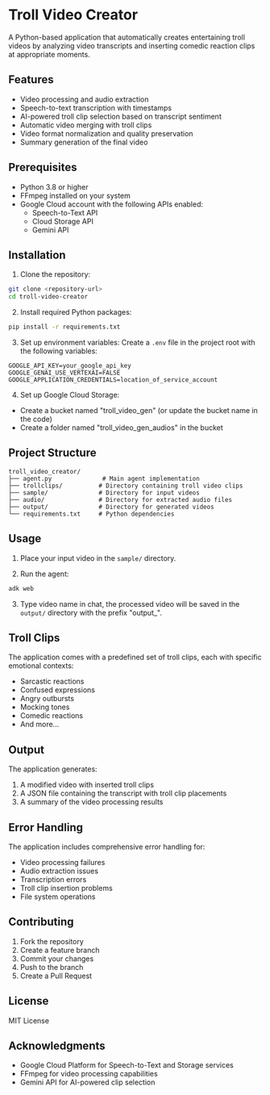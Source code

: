# Troll Video Creator

A Python-based application that automatically creates entertaining troll videos by analyzing video transcripts and inserting comedic reaction clips at appropriate moments.

## Features

- Video processing and audio extraction
- Speech-to-text transcription with timestamps
- AI-powered troll clip selection based on transcript sentiment
- Automatic video merging with troll clips
- Video format normalization and quality preservation
- Summary generation of the final video

## Prerequisites

- Python 3.8 or higher
- FFmpeg installed on your system
- Google Cloud account with the following APIs enabled:
  - Speech-to-Text API
  - Cloud Storage API
  - Gemini API

## Installation

1. Clone the repository:
```bash
git clone <repository-url>
cd troll-video-creator
```

2. Install required Python packages:
```bash
pip install -r requirements.txt
```

3. Set up environment variables:
Create a `.env` file in the project root with the following variables:
```
GOOGLE_API_KEY=your_google_api_key
GOOGLE_GENAI_USE_VERTEXAI=FALSE
GOOGLE_APPLICATION_CREDENTIALS=location_of_service_account
```

4. Set up Google Cloud Storage:
- Create a bucket named "troll_video_gen" (or update the bucket name in the code)
- Create a folder named "troll_video_gen_audios" in the bucket

## Project Structure

```
troll_video_creator/
├── agent.py              # Main agent implementation
├── trollclips/          # Directory containing troll video clips
├── sample/              # Directory for input videos
├── audio/               # Directory for extracted audio files
├── output/              # Directory for generated videos
└── requirements.txt     # Python dependencies
```

## Usage

1. Place your input video in the `sample/` directory.

2. Run the agent:
```bash
adk web
```

3. Type video name in chat, the processed video will be saved in the `output/` directory with the prefix "output_".

## Troll Clips

The application comes with a predefined set of troll clips, each with specific emotional contexts:
- Sarcastic reactions
- Confused expressions
- Angry outbursts
- Mocking tones
- Comedic reactions
- And more...

## Output

The application generates:
1. A modified video with inserted troll clips
2. A JSON file containing the transcript with troll clip placements
3. A summary of the video processing results

## Error Handling

The application includes comprehensive error handling for:
- Video processing failures
- Audio extraction issues
- Transcription errors
- Troll clip insertion problems
- File system operations

## Contributing

1. Fork the repository
2. Create a feature branch
3. Commit your changes
4. Push to the branch
5. Create a Pull Request

## License

MIT License

## Acknowledgments

- Google Cloud Platform for Speech-to-Text and Storage services
- FFmpeg for video processing capabilities
- Gemini API for AI-powered clip selection 